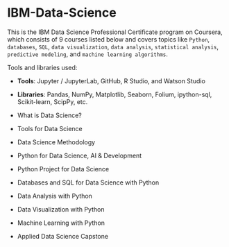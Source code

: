 # IBM-Data-Science

This is the IBM Data Science Professional Certificate program on Coursera, which consists of 9 courses listed below and covers topics like `Python`, `databases`, `SQL`, `data visualization`, `data analysis`, `statistical analysis`, `predictive modeling`, and `machine learning algorithms`.

Tools and libraries used: 
* __Tools__: Jupyter / JupyterLab, GitHub, R Studio, and Watson Studio 
* __Libraries__: Pandas, NumPy, Matplotlib, Seaborn, Folium, ipython-sql, Scikit-learn, ScipPy, etc. 


* What is Data Science?
* Tools for Data Science
* Data Science Methodology
* Python for Data Science, AI & Development
* Python Project for Data Science
* Databases and SQL for Data Science with Python
* Data Analysis with Python
* Data Visualization with Python
* Machine Learning with Python
* Applied Data Science Capstone

